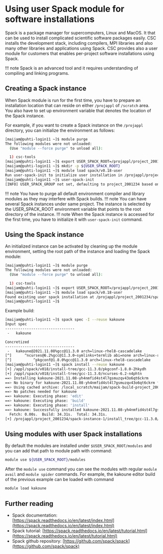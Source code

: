 # Using user Spack module for software installations

Spack is a package manager for supercomputers, Linux and MacOS. It
that can be used to install complicated scientific software packages
easily. CSC installs the development stack, including compilers, MPI
libraries and also many other libraries and applications using
Spack. CSC provides also a user module for customers that enables
per-project software installations using Spack.

!!! note
    Spack is an advanced tool and it requires understanding of
    compiling and linking programs.

## Creating a Spack instance

When Spack module is run for the first time, you have to prepare an
installation location that can reside on either `/projappl` of
`/scratch` area. You also have to set up environment variable that
denotes the location of the Spack instance.

For example, if you want to create a Spack instance on the `/projappl`
directory, you can initialize the environment as follows:

```bash
[maijam@puhti-login11 ~]$ module purge
The following modules were not unloaded:
  (Use "module --force purge" to unload all):

  1) csc-tools
[maijam@puhti-login11 ~]$ export USER_SPACK_ROOT=/projappl/project_2001234/spack-instance-1
[maijam@puhti-login11 ~]$ mkdir -p ${USER_SPACK_ROOT}
[maijam@puhti-login11 ~]$ module load spack/v0.18-user
Run user-spack-init to initialize user installation in /projappl/project_2001234/spack-instance-1
[maijam@puhti-login11 ~]$ user-spack-init
[INFO] USER_SPACK_GROUP not set, defaulting to project_2001234 based on target directory
```

!!! note
    You have to purge all default environment compiler and
    library modules as they may interfere with Spack builds.
!!! note
    You can have several Spack instances under same project. The
    instance is selected by the USER_SPACK_ROOT environment variable
    that points to the root directory of the instance.
!!! note When
    the Spack instance is accessed for the first time, you have to
    initialize it with `user-spack-init` command.

## Using the Spack instance

An initialized instance can be activated by cleaning up the module
environment, setting the root path of the instance and loading the
Spack module:

```bash
[maijam@puhti-login11 ~]$ module purge
The following modules were not unloaded:
  (Use "module --force purge" to unload all):

  1) csc-tools
[maijam@puhti-login11 ~]$ export USER_SPACK_ROOT=/projappl/project_2001234/spack-instance-1
[maijam@puhti-login11 ~]$ module load spack/v0.18-user
Found existing user spack installation at /projappl/project_2001234/spack-instance-1
[maijam@puhti-login11 ~]$
```

Example build:
```bash
[maijam@puhti-login11 ~]$ spack spec -I --reuse kakoune
Input spec
--------------------------------
 -   kakoune

Concretized
--------------------------------
 -   kakoune@2021.11.08%gcc@11.3.0 arch=linux-rhel8-cascadelake
[^]      ^ncurses@6.2%gcc@11.3.0~symlinks+termlib abi=none arch=linux-rhel8-cascadelake
[^]          ^pkgconf@1.8.0%gcc@11.3.0 arch=linux-rhel8-cascadelake
[maijam@puhti-login11 ~]$ spack install --reuse kakoune
[+] /appl/spack/v018/install-tree/gcc-11.3.0/pkgconf-1.8.0-2hkydh
[+] /appl/spack/v018/install-tree/gcc-11.3.0/ncurses-6.2-n4phtn
==> Installing kakoune-2021.11.08-yh4nmfid4st4l7gsmuzqv43o6qt6ckrm
==> No binary for kakoune-2021.11.08-yh4nmfid4st4l7gsmuzqv43o6qt6ckrm found: installing from source
==> Using cached archive: /local_scratch/maijam/spack-build-project_2002567/source-cache/_source-cache/archive/aa/aa30889d9da11331a243a8f40fe4f6a8619321b19217debac8f565e06eddb5f4.tar.bz2
==> No patches needed for kakoune
==> kakoune: Executing phase: 'edit'
==> kakoune: Executing phase: 'build'
==> kakoune: Executing phase: 'install'
==> kakoune: Successfully installed kakoune-2021.11.08-yh4nmfid4st4l7gsmuzqv43o6qt6ckrm
  Fetch: 0.00s.  Build: 34.31s.  Total: 34.31s.
[+] /projappl/project_2001234/spack-instance-1/install_tree/gcc-11.3.0/kakoune-2021.11.08-yh4nmf
```

## Using modules with user Spack installations

By default the modules are installed under `$USER_SPACK_ROOT/modules`
and you can add that path to module path with command:
```bash
module use ${USER_SPACK_ROOT}/modules
```

After the `module use` command you can see the modules with regular
`module avail` and `module spider` commands. For example, the kakoune
editor build of the previous example can be loaded with command

```bash
module load kakoune
```

## Further reading

- Spack documentation: [https://spack.readthedocs.io/en/latest/index.html](https://spack.readthedocs.io/en/latest/index.html)
- Spack tutorial: [https://spack.readthedocs.io/en/latest/tutorial.html](https://spack.readthedocs.io/en/latest/tutorial.html)
- Spack github repository: [https://github.com/spack/spack](https://github.com/spack/spack)
